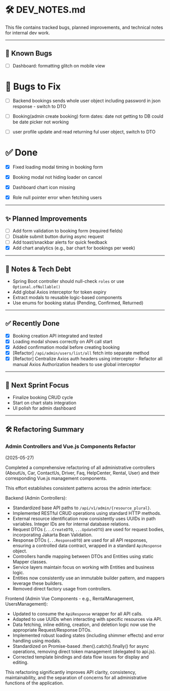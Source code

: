 # 🛠️ DEV_NOTES.md

This file contains tracked bugs, planned improvements, and technical notes for internal dev work.

---

## 🐛 Known Bugs

- [ ] Dashboard: formatting glitch on mobile view

# 🐛 Bugs to Fix
- [ ] Backend bookings sends whole user object including password in json response - switch to DTO
- [ ] Booking(admin create booking) form dates: date not getting to DB could be date picker not working 
- [ ] user profile update and read returning ful user object, switch to DTO


# ✅ Done
- [x] Fixed loading modal timing in booking form
- [x] Booking modal not hiding loader on cancel
- [x] Dashboard chart icon missing
- [x] Role null pointer error when fetching users


---

## ✨ Planned Improvements

- [ ] Add form validation to booking form (required fields)
- [ ] Disable submit button during async request
- [ ] Add toast/snackbar alerts for quick feedback
- [x] Add chart analytics (e.g., bar chart for bookings per week)

---

## 📌 Notes & Tech Debt

- Spring Boot controller should null-check `roles` or use `Optional.ofNullable()`
- Add global Axios interceptor for token expiry
- Extract modals to reusable logic-based components
- Use enums for booking status (Pending, Confirmed, Returned)

---

## ✅ Recently Done

- [x] Booking creation API integrated and tested
- [x] Loading modal shows correctly on API call start
- [x] Added confirmation modal before creating booking
- [x] [Refactor] `/api/admin/users/list/all` fetch into separate method
- [x] [Refactor] Centralize Axios auth headers using interceptor - Refactor all manual Axios Authorization headers to use global interceptor

---

## 📅 Next Sprint Focus

- Finalize booking CRUD cycle
- Start on chart stats integration
- UI polish for admin dashboard

---



## 🛠️ Refactoring Summary
### Admin Controllers and Vue.js Components Refactor
(2025-05-27)


Completed a comprehensive refactoring of all administrative controllers
(AboutUs, Car, ContactUs, Driver, Faq, HelpCenter, Rental, User)
and their corresponding Vue.js management components.

This effort establishes consistent patterns across the admin interface:

Backend (Admin Controllers):
- Standardized base API paths to `/api/v1/admin/{resource_plural}`.
- Implemented RESTful CRUD operations using standard HTTP methods.
- External resource identification now consistently uses UUIDs in path
  variables. Integer IDs are for internal database relations.
- Request DTOs (`...CreateDTO`, `...UpdateDTO`) are used for request
  bodies, incorporating Jakarta Bean Validation.
- Response DTOs (`...ResponseDTO`) are used for all API responses,
  ensuring a controlled data contract, wrapped in a standard
  `ApiResponse` object.
- Controllers handle mapping between DTOs and Entities using static
  Mapper classes.
- Service layers maintain focus on working with Entities and business logic.
- Entities now consistently use an immutable builder pattern, and
  mappers leverage these builders.
- Removed direct factory usage from controllers.

Frontend (Admin Vue Components - e.g., RentalManagement, UsersManagement):
- Updated to consume the `ApiResponse` wrapper for all API calls.
- Adapted to use UUIDs when interacting with specific resources via API.
- Data fetching, inline editing, creation, and deletion logic now use
  the appropriate Request/Response DTOs.
- Implemented robust loading states (including shimmer effects) and
  error handling using modals.
- Standardized on Promise-based .then().catch().finally() for async
  operations, removing direct token management (delegated to api.js).
- Corrected template bindings and data flow issues for display and editing.

This refactoring significantly improves API clarity, consistency,
maintainability, and the separation of concerns for all administrative
functions of the application.